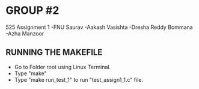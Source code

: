 # GROUP #2
525 Assignment 1
-FNU Saurav
-Aakash Vasishta
-Dresha Reddy Bommana
-Azha Manzoor

## RUNNING THE MAKEFILE 

* Go to Folder root  using  Linux Terminal.
* Type "make"
* Type "make run_test_1" to run "test_assign1_1.c" file.
